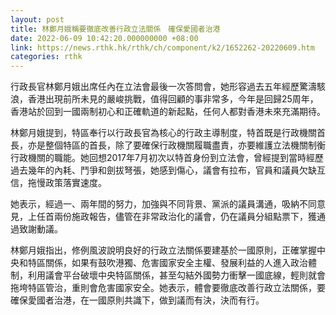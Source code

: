 ```yaml
---
layout: post
title: 林鄭月娥稱要徹底改善行政立法關係　確保愛國者治港
date: 2022-06-09 10:42:20.000000000 +08:00
link: https://news.rthk.hk/rthk/ch/component/k2/1652262-20220609.htm
categories: rthk
---
```


行政長官林鄭月娥出席任內在立法會最後一次答問會，她形容過去五年經歷驚濤駭浪，香港出現前所未見的嚴峻挑戰，值得回顧的事非常多，今年是回歸25周年，香港站於回到一國兩制初心和正確軌道的新起點，任何人都對香港未來充滿期待。

林鄭月娥提到，特區奉行以行政長官為核心的行政主導制度，特首既是行政機關首長，亦是整個特區的首長，除了要確保行政機關履職盡責，亦要維護立法機關制衡行政機關的職能。她回想2017年7月初次以特首身份到立法會，曾經提到當時經歷過去幾年的內耗、鬥爭和劍拔弩張，她感到傷心，議會有拉布，官員和議員欠缺互信，拖慢政策落實速度。

她表示，經過一、兩年間的努力，加強與不同背景、黨派的議員溝通，吸納不同意見，上任首兩份施政報告，儘管在非常政治化的議會，仍在議員分組點票下，獲通過致謝動議。

林鄭月娥指出，修例風波說明良好的行政立法關係要建基於一國原則，正確掌握中央和特區關係，如果有鼓吹港獨、危害國家安全主權、發展利益的人進入政治體制，利用議會平台破壞中央特區關係，甚至勾結外國勢力衝擊一國底線，輕則就會拖垮特區管治，重則會危害國家安全。她表示，體會要徹底改善行政立法關係，要確保愛國者治港，在一國原則共識下，做到議而有決，決而有行。
